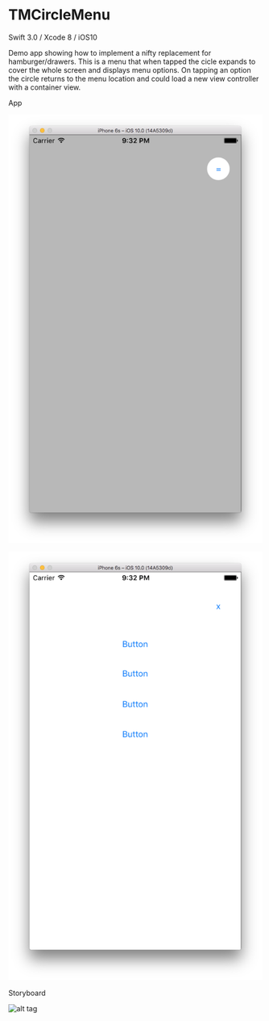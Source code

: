 # TMCircleMenu

Swift 3.0 / Xcode 8 / iOS10

Demo app showing how to implement a nifty replacement for hamburger/drawers. This is a menu that when tapped the cicle expands to cover the whole screen and displays menu options. On tapping an option the circle returns to the menu location and could load a new view controller with a container view.

App

![alt tag](https://raw.githubusercontent.com/dstarsboy/TMCircleMenu/master/1.png)

![alt tag](https://raw.githubusercontent.com/dstarsboy/TMCircleMenu/master/2.png)

Storyboard

![alt tag](https://raw.githubusercontent.com/dstarsboy/TMCircleMenu/master/4.png)
